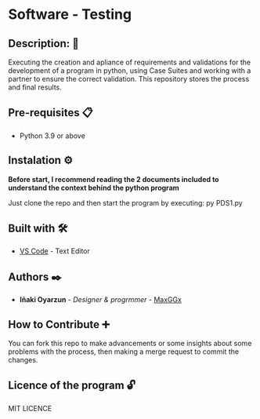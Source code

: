 # Software - Testing

## Description: 📜

Executing the creation and apliance of requirements and validations for the development of a program in python, using Case Suites and working with a partner to ensure the correct validation.
This repository stores the process and final results.

## Pre-requisites 📋

- Python 3.9 or above

## Instalation ⚙️

**Before start, I recommend reading the 2 documents included to understand the context behind the python program**

Just clone the repo and then start the program by executing:
  py PDS1.py

## Built with 🛠️

* [VS Code](https://code.visualstudio.com/) - Text Editor

## Authors ✒️

* **Iñaki Oyarzun** - *Designer & progrmmer* - [MaxGGx](https://github.com/MaxGGx)

## How to Contribute ➕

You can fork this repo to make advancements or some insights about some problems with the process, then making a merge request to commit the changes.

## Licence of the program 🔓

MIT LICENCE
